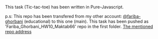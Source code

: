 This task (Tic-tac-toe) has been written in Pure-Javascript.


p.s: This repo has been transfered from my other account: [@fariba-ghorbani](https://github.com/fariba-ghorbani) (educational) to this one (main). This task has been pushed as 'Fariba_Ghorbani_HW10_Maktab66' repo in the first folder.
[The mentioned repo address](https://github.com/fariba-ghorbani/Fariba_Ghorbani_HW10_Maktab66)
